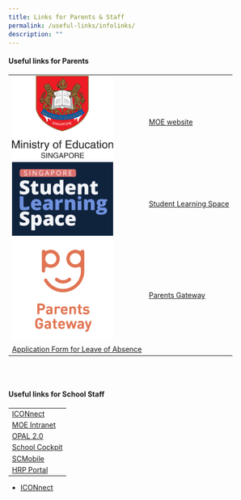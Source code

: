 ```yaml
---
title: Links for Parents & Staff
permalink: /useful-links/infolinks/
description: ""
---
```

#### **Useful links for Parents**

|  |  |  
| -------- | -------- | 
| <img src="/images/Usefullinks/moe.png" alt="MOE website" style="width:200px" />    | <br>[MOE website](https://www.moe.gov.sg/)   |  
|  <img src="/images/Usefullinks/sls-logo.png" alt="SLS website" style="width:200px" />|<br>[Student Learning Space](https://vle.learning.moe.edu.sg/login) |  
|<img src="/images/Usefullinks/parentsgateway.png" alt="SLS website" style="width:200px" />| <br>[Parents Gateway](https://pg.moe.edu.sg/) |   
|  [Application Form for Leave of Absence](https://go.gov.sg/bdms-loa) | |

<br>
<br>

#### **Useful links for School Staff**

||
|-|
|[ICONnect](https://workspace.google.com/dashboard)|<br>
|[MOE Intranet](https://intranet.moe.gov.sg)|<br>
|[OPAL 2.0](https://opal2.moe.edu.sg)|<br>
|[School Cockpit](https://schoolcockpit.moe.gov.sg)|<br>
|[SCMobile](https://scmobile.moe.edu.sg/login)|<br>
|[HRP Portal](https://www.hrp.gov.sg)<br>|


*  <a href="https://icon.moe.edu.sg/" target="_blank" >ICONnect</a></li>
